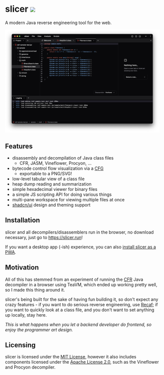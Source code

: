 # slicer [![](https://img.shields.io/badge/documentation-here-red)](https://docs.slicer.run)

A modern Java reverse engineering tool for the web.

![](./assets/slicer.png)

## Features

- disassembly and decompilation of Java class files
    - CFR, JASM, Vineflower, Procyon, ...
- bytecode control flow visualization via a [CFG](https://en.wikipedia.org/wiki/Control-flow_graph)
    - exportable to a PNG/SVG!
- low-level tabular view of a class file
- heap dump reading and summarization
- simple hexadecimal viewer for binary files
- a simple JS scripting API for doing various things
- multi-pane workspace for viewing multiple files at once
- [shadcn/ui](https://ui.shadcn.com/) design and theming support

## Installation

slicer and all decompilers/disassemblers run in the browser, no download necessary, just go to https://slicer.run!

If you want a desktop app (-ish) experience, you can also
[install slicer as a PWA](https://developer.mozilla.org/en-US/docs/Web/Progressive_web_apps/Guides/Installing).

## Motivation

All of this has stemmed from an experiment of running the [CFR](https://github.com/leibnitz27/cfr)
Java decompiler in a browser using TeaVM, which ended up working pretty well, so I made this thing around it.

slicer's being built for the sake of having fun building it, so don't expect any crazy features -
if you want to do serious reverse engineering, use [Recaf](https://github.com/Col-E/Recaf);
if you want to quickly look at a class file, and you don't want to set anything up locally, stay here.

_This is what happens when you let a backend developer do frontend, so enjoy the programmer art design._

## Licensing

slicer is licensed under the [MIT License](./LICENSE), however it also includes components
licensed under the [Apache License 2.0](https://www.apache.org/licenses/LICENSE-2.0),
such as the Vineflower and Procyon decompiler.

